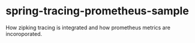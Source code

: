 # spring-tracing-prometheus-sample
How zipking tracing is integrated and how prometheus metrics are incoroporated.
